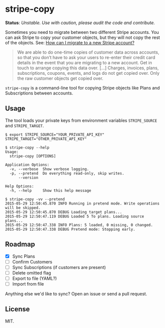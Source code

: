 # stripe-copy

**Status**: *Unstable. Use with caution, please audit the code and contribute.*

Sometimes you need to migrate between two different Stripe accounts. You can ask Stripe to copy your customer objects, but they will not copy the rest of the objects. See: [How can I migrate to a new Stripe account?](https://support.stripe.com/questions/how-can-i-migrate-to-a-new-stripe-account-7a206563-51ad-4c70-a995-a01f57a3eb56)

> We are able to do one-time copies of customer data across accounts, so that you don’t have to ask your users to re-enter their credit card details in the event that you are migrating to a new account. Get in touch to arrange copying this data over. [...] Charges, invoices, plans, subscriptions, coupons, events, and logs do not get copied over. Only the raw customer objects get copied over.

`stripe-copy` is a command-line tool for copying Stripe objects like Plans and Subscriptions between accounts.


## Usage

The tool loads your private keys from environment variables `STRIPE_SOURCE` and
`STRIPE_TARGET`.

```shell
$ export STRIPE_SOURCE="YOUR_PRIVATE_API_KEY" STRIPE_TARGET="OTHER_PRIVATE_API_KEY"
```

```shell
$ stripe-copy --help
Usage:
  stripe-copy [OPTIONS]

Application Options:
  -v, --verbose  Show verbose logging.
  -p, --pretend  Do everything read-only, skip writes.
      --version

Help Options:
  -h, --help     Show this help message
```

```shell
$ stripe-copy -vv --pretend
2015-05-29 12:50:45.870 INFO Running in pretend mode. Write operations will be skipped.
2015-05-29 12:50:45.870 DEBUG Loading target plans...
2015-05-29 12:50:47.119 DEBUG Loaded 5 To plans. Loading source plans...
2015-05-29 12:50:47.338 INFO Plans: 5 loaded, 0 missing, 0 changed.
2015-05-29 12:50:47.338 DEBUG Pretend mode: Stopping early.
```

## Roadmap

- [x] Sync Plans
- [ ] Confirm Customers
- [ ] Sync Subscriptions (if customers are present)
- [ ] Delete omitted flag
- [ ] Export to file (YAML?)
- [ ] Import from file

Anything else we'd like to sync? Open an issue or send a pull request.


## License

MIT.

